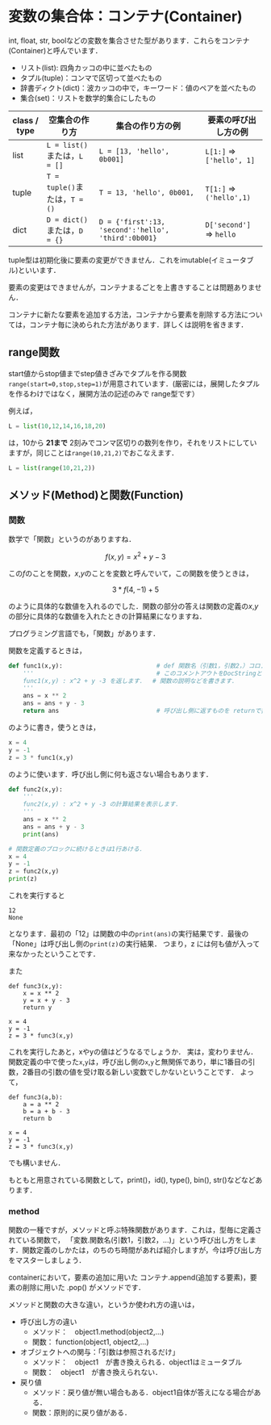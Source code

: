 # 変数の集合体：コンテナ(Container)

int, float, str, boolなどの変数を集合させた型があります．これらをコンテナ(Container)と呼んでいます．

- リスト(list): 四角カッコの中に並べたもの
- タプル(tuple)：コンマで区切って並べたもの
- 辞書ディクト(dict)：波カッコの中で，キーワード：値のペアを並べたもの
- 集合(set)：リストを数学的集合にしたもの

|class / type|空集合の作り方|集合の作り方の例|要素の呼び出し方の例|
|---|---|---|---|
|list|`L = list()`または，`L = []`| `L = [13, 'hello', 0b001]` | `L[1:]` => `['hello', 1]` |
|tuple|`T = tuple()`または，`T = ()`| `T = 13, 'hello', 0b001,` | `T[1:]` => `('hello',1)` |
|dict|`D = dict()` または，`D = {}`| `D = {'first':13, 'second':'hello', 'third':0b001}` | `D['second']` => `hello` |

tuple型は初期化後に要素の変更ができません．これをimutable(イミュータブル)といいます．

要素の変更はできませんが，コンテナまるごとを上書きすることは問題ありません．

コンテナに新たな要素を追加する方法，コンテナから要素を削除する方法については，コンテナ毎に決められた方法があります．詳しくは説明を省きます．

## range関数

start値からstop値までstep値きざみでタプルを作る関数`range(start=0,stop,step=1)`が用意されています．(厳密には，展開したタプルを作るわけではなく，展開方法の記述のみで range型です）

例えば，
```py
L = list(10,12,14,16,18,20)
```
は，10から **21まで** 2刻みでコンマ区切りの数列を作り，それをリストにしていますが，同じことは`range(10,21,2)`でおこなえます．
```py
L = list(range(10,21,2))
```

## メソッド(Method)と関数(Function)

### 関数

数学で「関数」というのがありますね．

$$ f(x,y) = x^2 + y - 3 $$

この$f$のことを関数，$x$,$y$のことを変数と呼んでいて，この関数を使うときは，

$$ 3*f(4,-1) + 5 $$

のように具体的な数値を入れるのでした．関数の部分の答えは関数の定義の$x$,$y$の部分に具体的な数値を入れたときの計算結果になりますね．

プログラミング言語でも，「関数」があります．

関数を定義するときは，

```py
def func1(x,y):                          # def 関数名（引数1，引数2，）コロン
    '''                                  # このコメントアウトをDocStringと言います．
    func1(x,y) : x^2 + y -3 を返します．  # 関数の説明などを書きます．
    ''' 
    ans = x ** 2
    ans = ans + y - 3
    return ans                           # 呼び出し側に返すものを returnで指定します．
```

のように書き，使うときは，

```py
x = 4
y = -1
z = 3 * func1(x,y)
```

のように使います．呼び出し側に何も返さない場合もあります．

```py
def func2(x,y):
    '''
    func2(x,y) : x^2 + y -3 の計算結果を表示します．
    '''
    ans = x ** 2
    ans = ans + y - 3
    print(ans)

# 関数定義のブロックに続けるときは1行あける．
x = 4
y = -1
z = func2(x,y)
print(z)
```
これを実行すると
```
12
None
```
となります．最初の「12」は関数の中の`print(ans)`の実行結果です．最後の「None」は呼び出し側の`print(z)`の実行結果．
つまり，z には何も値が入って来なかったということです．

また

```
def func3(x,y):
    x = x ** 2
    y = x + y - 3
    return y

x = 4
y = -1
z = 3 * func3(x,y)
```

これを実行したあと，xやyの値はどうなるでしょうか．
実は，変わりません．関数定義の中で使った`x`,`y`は，呼び出し側の`x`,`y`と無関係であり，単に1番目の引数，2番目の引数の値を受け取る新しい変数でしかないということです．
よって，

```
def func3(a,b):
    a = a ** 2
    b = a + b - 3
    return b

x = 4
y = -1
z = 3 * func3(x,y)
```
でも構いません．

もともと用意されている関数として，print()，id(), type(), bin(), str()などなどあります．

### method

関数の一種ですが，メソッドと呼ぶ特殊関数があります．これは，型毎に定義されている関数で，
「変数.関数名(引数1，引数2，...)」という呼び出し方をします．関数定義のしかたは，のちのち時間があれば紹介しますが，今は呼び出し方をマスターしましょう．

containerにおいて，要素の追加に用いた コンテナ.append(追加する要素)，要素の削除に用いた .pop() がメソッドです．

メソッドと関数の大きな違い，というか使われ方の違いは，

- 呼び出し方の違い
  - メソッド：　object1.method(object2,...)
  - 関数： function(object1, object2,...)
- オブジェクトへの関与：「引数は参照されるだけ」
  - メソッド：　object1　が書き換えられる．object1はミュータブル
  - 関数：　object1　が書き換えられない．
- 戻り値
  - メソッド：戻り値が無い場合もある．object1自体が答えになる場合がある．
  - 関数：原則的に戻り値がある．
